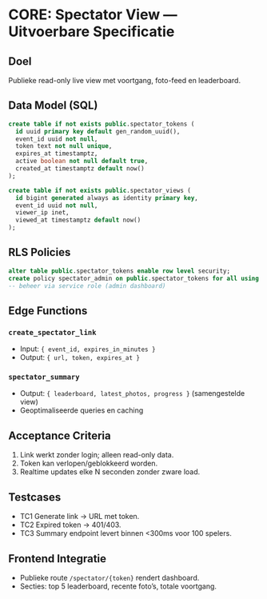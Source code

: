 # CORE: Spectator View — Uitvoerbare Specificatie

## Doel
Publieke read-only live view met voortgang, foto-feed en leaderboard.

## Data Model (SQL)
```sql
create table if not exists public.spectator_tokens (
  id uuid primary key default gen_random_uuid(),
  event_id uuid not null,
  token text not null unique,
  expires_at timestamptz,
  active boolean not null default true,
  created_at timestamptz default now()
);

create table if not exists public.spectator_views (
  id bigint generated always as identity primary key,
  event_id uuid not null,
  viewer_ip inet,
  viewed_at timestamptz default now()
);
```

## RLS Policies
```sql
alter table public.spectator_tokens enable row level security;
create policy spectator_admin on public.spectator_tokens for all using (false) with check (false);
-- beheer via service role (admin dashboard)
```

## Edge Functions
### `create_spectator_link`
- Input: `{ event_id, expires_in_minutes }`
- Output: `{ url, token, expires_at }`

### `spectator_summary`
- Output: `{ leaderboard, latest_photos, progress }` (samengestelde view)
- Geoptimaliseerde queries en caching

## Acceptance Criteria
1. Link werkt zonder login; alleen read-only data.
2. Token kan verlopen/geblokkeerd worden.
3. Realtime updates elke N seconden zonder zware load.

## Testcases
- TC1 Generate link → URL met token.
- TC2 Expired token → 401/403.
- TC3 Summary endpoint levert binnen <300ms voor 100 spelers.

## Frontend Integratie
- Publieke route `/spectator/{token}` rendert dashboard.
- Secties: top 5 leaderboard, recente foto’s, totale voortgang.
